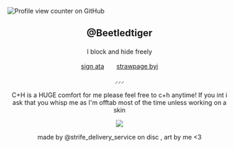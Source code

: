 ![Profile view counter on GitHub](https://komarev.com/ghpvc/?username=beetledtiger)

## <p align="center"> @Beetledtiger

<p align="center">    I block and hide freely
<p align="center"> <a href="https://beetledtiger.atabook.org">sign ata</a>　　<a href="https://beetledtiger.straw.page/">strawpage byi</a>　 <br>
<p align="center">  ⸝⸝⸝ 
<p align="center"> C+H is a HUGE comfort for me please feel free to c+h anytime! If you int i ask that you whisp me as I'm offtab most of the time unless working on a skin

<p align="center"> <img src="https://media.discordapp.net/attachments/1340673878854340638/1356359478664237267/Untitled578_20250324232450.png?ex=67fa1f73&is=67f8cdf3&hm=db66bcbb1975b4b6d843a92f6181bcea92b5bafb44a0e6914fb7f9066450092b&=&format=webp&quality=lossless&width=823&height=423">
<p align="center"> made by @strife_delivery_service on disc , art by me <3
